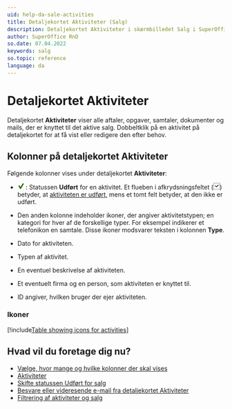 ```yaml
---
uid: help-da-sale-activities
title: Detaljekortet Aktiviteter (Salg)
description: Detaljekortet Aktiviteter i skærmbilledet Salg i SuperOffice CRM.
author: SuperOffice RnD
so.date: 07.04.2022
keywords: salg
so.topic: reference
language: da
---
```


# Detaljekortet Aktiviteter

Detaljekortet **Aktiviteter** viser alle aftaler, opgaver, samtaler, dokumenter og mails, der er knyttet til det aktive salg. Dobbeltklik på en aktivitet på detaljekortet for at få vist eller redigere den efter behov.

## Kolonner på detaljekortet Aktiviteter

Følgende kolonner vises under detaljekortet **Aktiviteter**:

* ![ikon][img2] : Statussen **Udført** for en aktivitet. Et flueben i afkrydsningsfeltet (![ikon][img1]) betyder, at [aktiviteten er udført][1], mens et tomt felt betyder, at den ikke er udført.

* Den anden kolonne indeholder ikoner, der angiver aktivitetstypen; en kategori for hver af de forskellige typer. For eksempel indikerer et telefonikon en samtale. Disse ikoner modsvarer teksten i kolonnen **Type**.

* Dato for aktiviteten.
* Typen af aktivitet.
* En eventuel beskrivelse af aktiviteten.
* Et eventuelt firma og en person, som aktiviteten er knyttet til.
* ID angiver, hvilken bruger der ejer aktiviteten.

### Ikoner

[!include[Table showing icons for activities](../../../learn/includes/table-activity-icons.md)]

## Hvad vil du foretage dig nu?

* [Vælge, hvor mange og hvilke kolonner der skal vises][2]
* [Aktiviteter][3]
* [Skifte statussen Udført for salg][1]
* [Besvare eller videresende e-mail fra detaljekortet Aktiviteter][5]
* [Filtrering af aktiviteter og salg][7]

<!-- Referenced links -->
[1]: ../../../diary/learn/change-completed-status.md
[2]: ../../../learn/section-tabs/configure-columns.md
[7]: ../../../learn/section-tabs/filter.md
[3]: ../../../learn/basics/activity.md
[5]: ../../../learn/section-tabs/send-email.md

<!-- Referenced images -->
[img1]: ../../../../media/icons/check.png
[img2]: ../../../../media/icons/sale-sold-details.png
